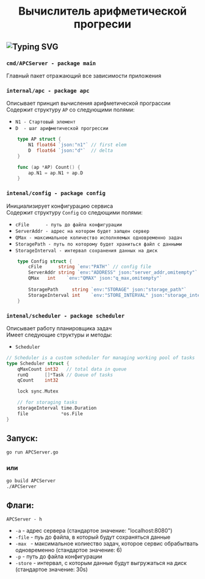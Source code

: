 <h1 align="center">  Вычислитель арифметической прогресии </h1>

## ![Typing SVG](https://readme-typing-svg.herokuapp.com?color=%2336BCF7&lines=Что+реализовано+в+проекте?)

### `cmd/APCServer - package main`
Главный пакет отражающий все зависимости приложения
### `internal/apc - package apc`
Описывает принцип вычисления арифметической програссии<br> 
Содержит структуру ```AP``` со следующими полями:<br>
- `N1 - Стартовый элемент`
- `D  - шаг арифметической прогрессии`
```go
    type AP struct {
        N1 float64 `json:"n1"` // first elem
        D  float64 `json:"d"`  // delta
    }

    func (ap *AP) Count() {
        ap.N1 = ap.N1 + ap.D
    }
```
### `intenal/config - package config`
Инициализирует конфигурацию сервиса<br>
Содержит структуру `Config` со следющими полями:<br>
- `cFile      - путь до файла конфигурации`
- `ServerAddr - адрес на котором будет запщен сервер`
- `QMax - максимальное количество исполняемых одновременно задач`
- `StoragePath - путь по которому будет храниться файл с данными`
- `StorageInterval - интервал сохранения данных на диск`

```go
    type Config struct {
        cFile      string `env:"PATH"` // config file
        ServerAddr string `env:"ADDRESS" json:"server_addr,omitempty"`
        QMax   int    `env:"QMAX" json:"q_max,omitempty"`
      
        StoragePath     string `env:"STORAGE" json:"storage_path"`
        StorageInterval int    `env:"STORE_INTERVAL" json:"storage_interval"`
    }
```
### `intenal/scheduler - package scheduler`
Описывает работу планировщика задач <br>
Имеет следующие структуры и методы: <br>
+ `Scheduler`
```go
// Scheduler is a custom scheduler for managing working pool of tasks
type Scheduler struct {
	qMaxCount int32   // total data in queue
	runQ      []*Task // Queue of tasks
	qCount    int32

	lock sync.Mutex

	// for storaging tasks
	storageInterval time.Duration
	file            *os.File
}
```

## Запуск: 
```bash
go run APCServer.go
```
### или
```bash
go build APCServer
./APCServer
```
    
## Флаги:
    APCServer - h
+ `-a` - адрес сервера (стандартое значение: "localhost:8080")
+ `-file` - пуь до файла, в который будут сохраняться данные
+ `-max ` - максимальное колиество задач, которое сервис обрабытвать одновременно (стандартое значение: 6)
+ `-p`  - путь до файла конфигурации 
+ `-store` - интервал, с которым данные будут выгружаться на диск (стандартое значение: 30s)